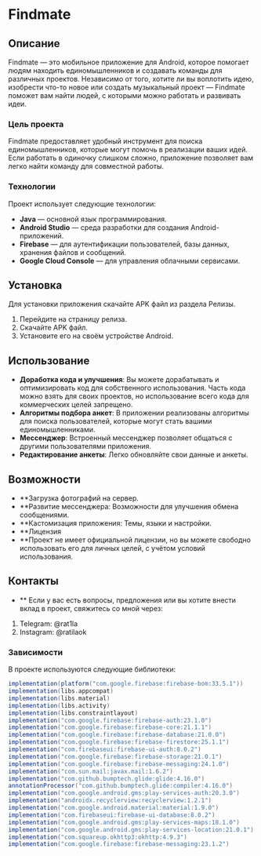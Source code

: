 # Findmate

## Описание
Findmate — это мобильное приложение для Android, которое помогает людям находить единомышленников и создавать команды для различных проектов. Независимо от того, хотите ли вы воплотить идею, изобрести что-то новое или создать музыкальный проект — Findmate поможет вам найти людей, с которыми можно работать и развивать идеи.

### Цель проекта
Findmate предоставляет удобный инструмент для поиска единомышленников, которые могут помочь в реализации ваших идей. Если работать в одиночку слишком сложно, приложение позволяет вам легко найти команду для совместной работы.

### Технологии
Проект использует следующие технологии:
- **Java** — основной язык программирования.
- **Android Studio** — среда разработки для создания Android-приложений.
- **Firebase** — для аутентификации пользователей, базы данных, хранения файлов и сообщений.
- **Google Cloud Console** — для управления облачными сервисами.

## Установка
Для установки приложения скачайте APK файл из раздела Релизы.
1. Перейдите на страницу релиза.
2. Скачайте APK файл.
3. Установите его на своём устройстве Android.

## Использование
- **Доработка кода и улучшения**: Вы можете дорабатывать и оптимизировать код для собственного использования. Часть кода можно взять для своих проектов, но использование всего кода для коммерческих целей запрещено.
- **Алгоритмы подбора анкет**: В приложении реализованы алгоритмы для поиска пользователей, которые могут стать вашими единомышленниками.
- **Мессенджер**: Встроенный мессенджер позволяет общаться с другими пользователями приложения.
- **Редактирование анкеты**: Легко обновляйте свои данные и анкеты.
## Возможности
- **Загрузка фотографий на сервер.
- **Развитие мессенджера: Возможности для улучшения обмена сообщениями.
- **Кастомизация приложения: Темы, языки и настройки.
- **Лицензия
- **Проект не имеет официальной лицензии, но вы можете свободно использовать его для личных целей, с учётом условий использования.

## Контакты
- ** Если у вас есть вопросы, предложения или вы хотите внести вклад в проект, свяжитесь со мной через:

1. Telegram: @rat1la
2. Instagram: @ratilaok
### Зависимости

В проекте используются следующие библиотеки:

```gradle
implementation(platform("com.google.firebase:firebase-bom:33.5.1"))
implementation(libs.appcompat)
implementation(libs.material)
implementation(libs.activity)
implementation(libs.constraintlayout)
implementation("com.google.firebase:firebase-auth:23.1.0")
implementation("com.google.firebase:firebase-core:21.1.1")
implementation("com.google.firebase:firebase-database:21.0.0")
implementation("com.google.firebase:firebase-firestore:25.1.1")
implementation("com.firebaseui:firebase-ui-auth:8.0.2")
implementation("com.google.firebase:firebase-storage:21.0.1")
implementation("com.google.firebase:firebase-messaging:24.1.0")
implementation("com.sun.mail:javax.mail:1.6.2")
implementation("com.github.bumptech.glide:glide:4.16.0")
annotationProcessor("com.github.bumptech.glide:compiler:4.16.0")
implementation("com.google.android.gms:play-services-auth:20.3.0")
implementation("androidx.recyclerview:recyclerview:1.2.1")
implementation("com.google.android.material:material:1.9.0")
implementation("com.firebaseui:firebase-ui-database:8.0.2")
implementation("com.google.android.gms:play-services-maps:18.1.0")
implementation("com.google.android.gms:play-services-location:21.0.1")
implementation("com.squareup.okhttp3:okhttp:4.9.3")
implementation("com.google.firebase:firebase-messaging:23.1.2")
